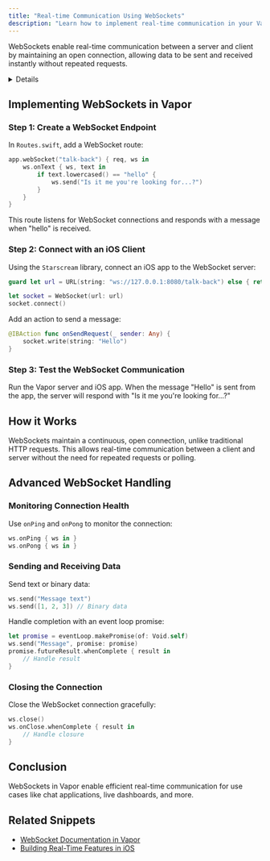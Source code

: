 ```yaml
---
title: "Real-time Communication Using WebSockets"
description: "Learn how to implement real-time communication in your Vapor project using WebSockets to enable constant, open connections for instant data exchange."
---
```


WebSockets enable real-time communication between a server and client by maintaining an open connection, allowing data to be sent and received instantly without repeated requests.

<details>

**URL:** [https://docs.vapor.codes/4.0/websockets/](https://docs.vapor.codes/4.0/websockets/)

**Source:** [Book: Server-Side Swift](#)

**Author:** `[Author Name]`

**Tags:**  
`WebSockets`, `Vapor`, `Swift`, `Real-time Communication`

**Platforms Supported:** macOS, Linux

**Swift Version:** 5.x
</details>

## Implementing WebSockets in Vapor

### Step 1: Create a WebSocket Endpoint
In `Routes.swift`, add a WebSocket route:
```swift
app.webSocket("talk-back") { req, ws in
    ws.onText { ws, text in
        if text.lowercased() == "hello" {
            ws.send("Is it me you're looking for...?")
        }
    }
}
```
This route listens for WebSocket connections and responds with a message when "hello" is received.

### Step 2: Connect with an iOS Client
Using the `Starscream` library, connect an iOS app to the WebSocket server:
```swift
guard let url = URL(string: "ws://127.0.0.1:8080/talk-back") else { return }

let socket = WebSocket(url: url)
socket.connect()
```
Add an action to send a message:
```swift
@IBAction func onSendRequest(_ sender: Any) {
    socket.write(string: "Hello")
}
```

### Step 3: Test the WebSocket Communication
Run the Vapor server and iOS app. When the message "Hello" is sent from the app, the server will respond with "Is it me you're looking for...?"

## How it Works
WebSockets maintain a continuous, open connection, unlike traditional HTTP requests. This allows real-time communication between a client and server without the need for repeated requests or polling.

## Advanced WebSocket Handling

### Monitoring Connection Health
Use `onPing` and `onPong` to monitor the connection:
```swift
ws.onPing { ws in }
ws.onPong { ws in }
```

### Sending and Receiving Data
Send text or binary data:
```swift
ws.send("Message text")
ws.send([1, 2, 3]) // Binary data
```
Handle completion with an event loop promise:
```swift
let promise = eventLoop.makePromise(of: Void.self)
ws.send("Message", promise: promise)
promise.futureResult.whenComplete { result in
    // Handle result
}
```

### Closing the Connection
Close the WebSocket connection gracefully:
```swift
ws.close()
ws.onClose.whenComplete { result in
    // Handle closure
}
```

## Conclusion
WebSockets in Vapor enable efficient real-time communication for use cases like chat applications, live dashboards, and more.

## Related Snippets
- [WebSocket Documentation in Vapor](#)
- [Building Real-Time Features in iOS](#)

<LinkCard title="Learn More about Vapor WebSockets" href="https://docs.vapor.codes/4.0/websockets/" />
